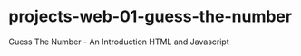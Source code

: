 projects-web-01-guess-the-number
================================

Guess The Number - An Introduction HTML and Javascript
